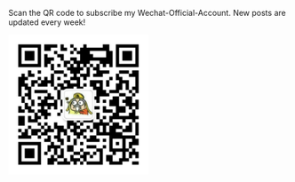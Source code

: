 Scan the QR code to subscribe my Wechat-Official-Account. New posts are updated every week!

<img src="/docs/img/wechat.png" width="50%" height="50%" />